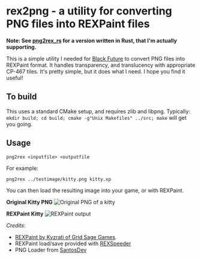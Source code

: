 # rex2png - a utility for converting PNG files into REXPaint files

**Note: See [png2rex_rs](https://github.com/thebracket/png2rex_rs) for a version written in Rust, that I'm actually supporting.**

This is a simple utility I needed for [Black Future](https://github.com/thebracket/bgame) to convert PNG files into REXPaint format.
It handles transparency, and translucency with appropriate CP-467 tiles. It's pretty simple, but it does what I need. I hope
you find it useful!

## To build

This uses a standard CMake setup, and requires zlib and libpng. Typically:
 `mkdir build; cd build; cmake -g"Unix Makefiles" ../src; make` 
will get you going.

## Usage

`png2rex <inputfile> <outputfile`

For example:

`png2rex ../testimage/kitty.png kitty.xp`

You can then load the resulting image into your game, or with REXPaint.

**Original Kitty PNG**
![Original PNG of a kitty](https://raw.githubusercontent.com/thebracket/png2rex/master/testimage/kitty.png)

**REXPaint Kitty**
![REXPaint output](https://raw.githubusercontent.com/thebracket/png2rex/master/testimage/Kitty-REX.png)

*Credits*: 
* [REXPaint by Kyzrati of Grid Sage Games](http://www.gridsagegames.com/rexpaint/).
* REXPaint load/save provided with [REXSpeeder](https://github.com/pyridine/REXSpeeder)
* PNG Loader from [SantosDev](http://santosdev.blogspot.com/2012/08/loading-png-image-with-libpng-1512-or.html)
